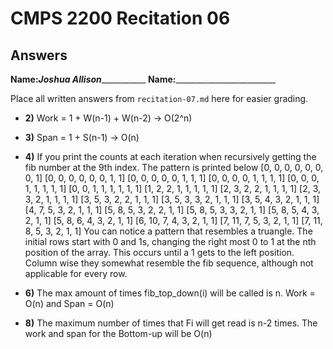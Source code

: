 # CMPS 2200 Recitation 06
## Answers

**Name:**_______Joshua Allison__________________
**Name:**_________________________


Place all written answers from `recitation-07.md` here for easier grading.



- **2)** Work = 1 + W(n-1) + W(n-2) -> O(2^n)

- **3)** Span = 1 + S(n-1) -> O(n)

- **4)**  If you print the counts at each iteration when recursively getting the fib number at the 9th index. The pattern is printed below [0, 0, 0, 0, 0, 0, 0, 1] [0, 0, 0, 0, 0, 0, 1, 1] [0, 0, 0, 0, 0, 1, 1, 1] [0, 0, 0, 0, 1, 1, 1, 1] [0, 0, 0, 1, 1, 1, 1, 1] [0, 0, 1, 1, 1, 1, 1, 1] [1, 2, 2, 1, 1, 1, 1, 1] [2, 3, 2, 2, 1, 1, 1, 1] [2, 3, 3, 2, 1, 1, 1, 1] [3, 5, 3, 2, 2, 1, 1, 1] [3, 5, 3, 3, 2, 1, 1, 1] [3, 5, 4, 3, 2, 1, 1, 1] [4, 7, 5, 3, 2, 1, 1, 1] [5, 8, 5, 3, 2, 2, 1, 1] [5, 8, 5, 3, 3, 2, 1, 1] [5, 8, 5, 4, 3, 2, 1, 1] [5, 8, 6, 4, 3, 2, 1, 1] [6, 10, 7, 4, 3, 2, 1, 1] [7, 11, 7, 5, 3, 2, 1, 1] [7, 11, 8, 5, 3, 2, 1, 1]
You can notice a pattern that resembles a truangle. The initial rows start with 0 and 1s, changing the right most 0 to 1 at the nth position of the array. This occurs until a 1 gets to the left position. Column wise they somewhat resemble the fib sequence, although not applicable for every row.

- **6)** The max amount of times fib_top_down(i) will be called is n. Work = O(n) and Span = O(n)

- **8)** The maximum number of times that Fi will get read is n-2 times. The work and span for the Bottom-up will be O(n)
